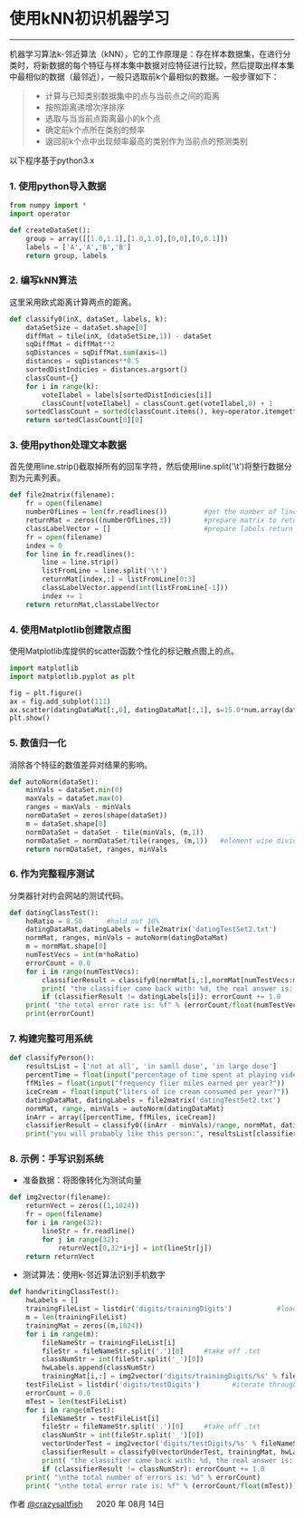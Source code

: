# 使用kNN初识机器学习
 
------
 
机器学习算法k-邻近算法（kNN），它的工作原理是：存在样本数据集，在进行分类时，将新数据的每个特征与样本集中数据对应特征进行比较，然后提取出样本集中最相似的数据（最邻近），一般只选取前k个最相似的数据。一般步骤如下：
 
> * 计算与已知类别数据集中的点与当前点之间的距离
> * 按照距离递增次序排序
> * 选取与当当前点距离最小的k个点
> * 确定前k个点所在类别的频率
> * 返回前k个点中出现频率最高的类别作为当前点的预测类别
 
以下程序基于python3.x
 
<!-- ### 1. 制作一份待办事宜 [Todo 列表](https://www.zybuluo.com/mdeditor?url=https://www.zybuluo.com/static/editor/md-help.markdown#13-待办事宜-todo-列表) -->
### 1. 使用python导入数据
 
<!-- - [ ] 支持以 PDF 格式导出文稿
- [ ] 改进 Cmd 渲染算法，使用局部渲染技术提高渲染效率
- [x] 新增 Todo 列表功能
- [x] 修复 LaTex 公式渲染问题
- [x] 新增 LaTex 公式编号功能 -->
```python
from numpy import *
import operator

def createDataSet():
    group = array([[1.0,1.1],[1.0,1.0],[0,0],[0,0.1]])
    labels = ['A','A','B','B']
    return group, labels
```
 
### 2. 编写kNN算法
 
这里采用欧式距离计算两点的距离。

```python
def classify0(inX, dataSet, labels, k):
    dataSetSize = dataSet.shape[0]
    diffMat = tile(inX, (dataSetSize,1)) - dataSet
    sqDiffMat = diffMat**2
    sqDistances = sqDiffMat.sum(axis=1)
    distances = sqDistances**0.5
    sortedDistIndicies = distances.argsort()     
    classCount={}          
    for i in range(k):
        voteIlabel = labels[sortedDistIndicies[i]]
        classCount[voteIlabel] = classCount.get(voteIlabel,0) + 1
    sortedClassCount = sorted(classCount.items(), key=operator.itemgetter(1), reverse=True)
    return sortedClassCount[0][0]
```
 
### 3. 使用python处理文本数据
 
首先使用line.strip()截取掉所有的回车字符，然后使用line.split('\t')将整行数据分割为元素列表。

```python
def file2matrix(filename):
    fr = open(filename)
    numberOfLines = len(fr.readlines())         #get the number of lines in the file
    returnMat = zeros((numberOfLines,3))        #prepare matrix to return
    classLabelVector = []                       #prepare labels return   
    fr = open(filename)
    index = 0
    for line in fr.readlines():
        line = line.strip()
        listFromLine = line.split('\t')
        returnMat[index,:] = listFromLine[0:3]
        classLabelVector.append(int(listFromLine[-1]))
        index += 1
    return returnMat,classLabelVector
```
 
### 4. 使用Matplotlib创建散点图
 
使用Matplotlib库提供的scatter函数个性化的标记散点图上的点。

```python
import matplotlib
import matplotlib.pyplot as plt

fig = plt.figure()
ax = fig.add_subplot(111)
ax.scatter(datingDataMat[:,0], datingDataMat[:,1], s=15.0*num.array(datingLabels), c=15.0*num.array(datingLabels))
plt.show()
```
 
### 5. 数值归一化
 
消除各个特征的数值差异对结果的影响。

```python
def autoNorm(dataSet):
    minVals = dataSet.min(0)
    maxVals = dataSet.max(0)
    ranges = maxVals - minVals
    normDataSet = zeros(shape(dataSet))
    m = dataSet.shape[0]
    normDataSet = dataSet - tile(minVals, (m,1))
    normDataSet = normDataSet/tile(ranges, (m,1))   #element wise divide
    return normDataSet, ranges, minVals
```

### 6. 作为完整程序测试
 
分类器针对约会网站的测试代码。

```python
def datingClassTest():
    hoRatio = 0.50      #hold out 10%
    datingDataMat,datingLabels = file2matrix('datingTestSet2.txt')       #load data setfrom file
    normMat, ranges, minVals = autoNorm(datingDataMat)
    m = normMat.shape[0]
    numTestVecs = int(m*hoRatio)
    errorCount = 0.0
    for i in range(numTestVecs):
        classifierResult = classify0(normMat[i,:],normMat[numTestVecs:m,:],datingLabels[numTestVecs:m],3)
        print( "the classifier came back with: %d, the real answer is: %d" % (classifierResult, datingLabels[i]))
        if (classifierResult != datingLabels[i]): errorCount += 1.0
    print( "the total error rate is: %f" % (errorCount/float(numTestVecs)))
    print(errorCount)
```

### 7. 构建完整可用系统
 
```python
def classifyPerson():
	resultsList = ['not at all', 'in samll dose', 'in large dose']
	percentTime = float(input("percentage of time spent at playing video games?"))
	ffMiles = float(input("frequency flier miles earned per year?"))
	iceCream = float(input("liters of ice cream consumed per year?"))
	datingDataMat, datingLabels = file2matrix('datingTestSet2.txt')
	normMat, range, minVals = autoNorm(datingDataMat)
	inArr = array([percentTime, ffMiles, iceCream])
	classifierResult = classify0((inArr - minVals)/range, normMat, datingLabels, 3)
	print("you will probably like this person:", resultsList[classifierResult - 1])
```

### 8. 示例：手写识别系统
 
- 准备数据：将图像转化为测试向量

```python
def img2vector(filename):
    returnVect = zeros((1,1024))
    fr = open(filename)
    for i in range(32):
        lineStr = fr.readline()
        for j in range(32):
            returnVect[0,32*i+j] = int(lineStr[j])
    return returnVect
```

- 测试算法：使用k-邻近算法识别手机数字

```python
def handwritingClassTest():
    hwLabels = []
    trainingFileList = listdir('digits/trainingDigits')           #load the training set
    m = len(trainingFileList)
    trainingMat = zeros((m,1024))
    for i in range(m):
        fileNameStr = trainingFileList[i]
        fileStr = fileNameStr.split('.')[0]     #take off .txt
        classNumStr = int(fileStr.split('_')[0])
        hwLabels.append(classNumStr)
        trainingMat[i,:] = img2vector('digits/trainingDigits/%s' % fileNameStr)
    testFileList = listdir('digits/testDigits')        #iterate through the test set
    errorCount = 0.0
    mTest = len(testFileList)
    for i in range(mTest):
        fileNameStr = testFileList[i]
        fileStr = fileNameStr.split('.')[0]     #take off .txt
        classNumStr = int(fileStr.split('_')[0])
        vectorUnderTest = img2vector('digits/testDigits/%s' % fileNameStr)
        classifierResult = classify0(vectorUnderTest, trainingMat, hwLabels, 3)
        print( "the classifier came back with: %d, the real answer is: %d" % (classifierResult, classNumStr))
        if (classifierResult != classNumStr): errorCount += 1.0
    print( "\nthe total number of errors is: %d" % errorCount)
    print( "\nthe total error rate is: %f" % (errorCount/float(mTest)))
```
 
作者 [@crazysaltfish](https://github.com/crazysaltfish)     
2020 年 08月 14日    
 